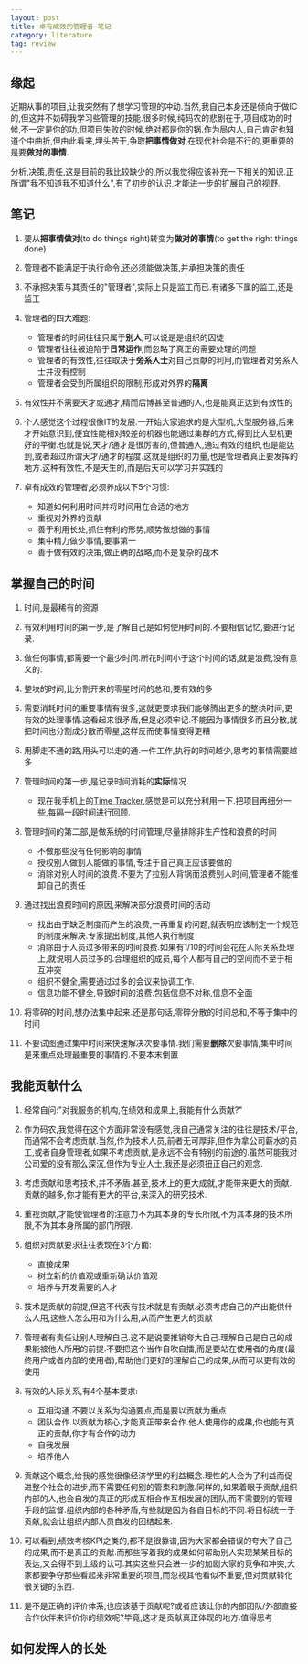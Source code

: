 ```yaml
---
layout: post
title: 卓有成效的管理者 笔记
category: literature
tag: review
---
```


## 缘起

近期从事的项目,让我突然有了想学习管理的冲动.当然,我自己本身还是倾向于做IC的,但这并不妨碍我学习些管理的技能.很多时候,纯码农的悲剧在于,项目成功的时候,不一定是你的功,但项目失败的时候,绝对都是你的锅.作为局内人,自己肯定也知道个中曲折,但由此看来,埋头苦干,争取**把事情做对**,在现代社会是不行的,更重要的是要**做对的事情**.

分析,决策,责任,这是目前的我比较缺少的,所以我觉得应该补充一下相关的知识.正所谓"我不知道我不知道什么",有了初步的认识,才能进一步的扩展自己的视野.

## 笔记

1. 要从**把事情做对**(to do things right)转变为**做对的事情**(to get the right things done)

2. 管理者不能满足于执行命令,还必须能做决策,并承担决策的责任

3. 不承担决策与其责任的"管理者",实际上只是监工而已.有诸多下属的监工,还是监工

4. 管理者的四大难题:
    * 管理者的时间往往只属于**别人**,可以说是是组织的囚徒
    * 管理者往往被迫陷于**日常运作**,而忽略了真正的需要处理的问题
    * 管理者的有效性,往往取决于**旁系人士**对自己贡献的利用,而管理者对旁系人士并没有控制
    * 管理者会受到所属组织的限制,形成对外界的**隔离**
    
5. 有效性并不需要天才或通才,精而后博甚至普通的人,也是能真正达到有效性的

6.  个人感觉这个过程很像IT的发展.一开始大家追求的是大型机,大型服务器,后来才开始意识到,便宜性能相对较差的机器也能通过集群的方式,得到比大型机更好的平衡.也就是说,天才/通才是很厉害的,但普通人,通过有效的组织,也是能达到,或者超过所谓天才/通才的程度.这就是组织的力量,也是管理者真正要发挥的地方.这种有效性,不是天生的,而是后天可以学习并实践的

7. 卓有成效的管理者,必须养成以下5个习惯:
    * 知道如何利用时间并将时间用在合适的地方
    * 重视对外界的贡献
    * 善于利用长处,抓住有利的形势,顺势做想做的事情
    * 集中精力做少事情,要事第一
    * 善于做有效的决策,做正确的战略,而不是复杂的战术

## 掌握自己的时间

1. 时间,是最稀有的资源

2. 有效利用时间的第一步,是了解自己是如何使用时间的.不要相信记忆,要进行记录.

3. 做任何事情,都需要一个最少时间.所花时间小于这个时间的话,就是浪费,没有意义的.

4. 整块的时间,比分割开来的零星时间的总和,要有效的多

5. 需要消耗时间的重要事情有很多,这就更要求我们能够腾出更多的整块时间,更有效的处理事情.这看起来很矛盾,但是必须牢记.不能因为事情很多而且分散,就把时间也分割成分散而零星,这样反而使事情变得更糟

6. 用脚走不通的路,用头可以走的通.一件工作,执行的时间越少,思考的事情需要越多

7. 管理时间的第一步,是记录时间消耗的**实际**情况.
    * 现在我手机上的[Time Tracker][time tracker],感觉是可以充分利用一下.把项目再细分一些,每隔一段时间进行回顾.

8. 管理时间的第二部,是做系统的时间管理,尽量排除非生产性和浪费的时间
    * 不做那些没有任何影响的事情
    * 授权别人做别人能做的事情,专注于自己真正应该要做的
    * 消除对别人时间的浪费.不要为了拉别人背锅而浪费别人时间,管理者不能推卸自己的责任

9. 通过找出浪费时间的原因,来解决部分浪费时间的活动
    * 找出由于缺乏制度而产生的浪费,一再重复的问题,就表明应该制定一个规范的制度来解决.专家提出制度,其他人执行制度
    * 消除由于人员过多带来的时间浪费.如果有1/10的时间会花在人际关系处理上,就说明人员过多的.合理组织的成员,每个人都有自己的空间而不至于相互冲突
    * 组织不健全,需要通过过多的会议来协调工作.
    * 信息功能不健全,导致时间的浪费.包括信息不对称,信息不全面

10. 将零碎的时间,想办法集中起来.还是那句话,零碎分散的时间总和,不等于集中的时间

11. 不要试图通过集中时间来快速解决次要事情.我们需要**删除**次要事情,集中时间是来重点处理最重要的事情的.不要本末倒置

## 我能贡献什么

1. 经常自问:"对我服务的机构,在绩效和成果上,我能有什么贡献?"

2. 作为码农,我觉得在这个方面非常没有感觉,我自己通常关注的往往是技术/平台,而通常不会考虑贡献.当然,作为技术人员,前者无可厚非,但作为拿公司薪水的员工,或者自身管理者,如果不考虑贡献,是永远不会有特别的前途的.虽然可能我对公司爱的没有那么深沉,但作为专业人士,我还是必须扭正自己的观念.

3. 考虑贡献和思考技术,并不矛盾.甚至,技术上的更大成就,才能带来更大的贡献.贡献的越多,你才能有更大的平台,来深入的研究技术.

4. 重视贡献,才能使管理者的注意力不为其本身的专长所限,不为其本身的技术所限,不为其本身所属的部门所限.

5. 组织对贡献要求往往表现在3个方面:
    * 直接成果
    * 树立新的价值观或重新确认价值观
    * 培养与开发需要的人才
    
6. 技术是贡献的前提,但这不代表有技术就是有贡献.必须考虑自己的产出能供什么人用,这些人怎么用和为什么用,从而产生更大的贡献

7. 管理者有责任让别人理解自己.这不是说要推销夸大自己.理解自己是自己的成果能被他人所用的前提.不要把这个当作自吹自擂,而是要站在使用者的角度(最终用户或者内部的使用者),帮助他们更好的理解自己的成果,从而可以更有效的使用

8. 有效的人际关系,有4个基本要求:
    * 互相沟通.不要以关系为沟通要点,而是要以贡献为重点
    * 团队合作.以贡献为核心,才能真正带来合作.他人使用你的成果,你也能有真正的贡献,你才有合作的动力
    * 自我发展
    * 培养他人
    
9. 贡献这个概念,给我的感觉很像经济学里的利益概念.理性的人会为了利益而促进整个社会的进步,而不需要任何别的管束和刺激.同样的,如果着眼于贡献,组织内部的人,也会自发的真正的形成互相合作互相发展的团队,而不需要别的管理手段的监督.组织内部的各种矛盾,有些就是因为各自目标的不同.将目标统一于贡献,就会让组织内部人员自发的团结起来.

10. 可以看到,绩效考核KPI之类的,都不是很靠谱,因为大家都会错误的夸大了自己的成果,而不是真正的贡献.而那些写着我的成果如何帮助别人实现某某目标的表达,又会得不到上级的认可.其实这些只会进一步的加剧大家的竞争和冲突,大家都要争夺那些看起来非常重要的项目,而忽视其他看似不重要,但对贡献转化很关键的东西.

11. 是不是正确的评价体系,也应该基于贡献呢?或者应该让你的内部团队/外部直接合作伙伴来评价你的绩效呢?毕竟,这才是贡献真正体现的地方.值得思考

## 如何发挥人的长处















[time tracker]: https://play.google.com/store/apps/details?id=co.touchtime&hl=en
